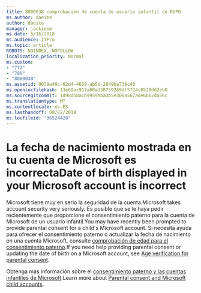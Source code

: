 ```yaml
---
title: 8000038 comprobación de cuenta de usuario infantil de RGPD
ms.author: daeite
author: daeite
manager: jackiesm
ms.date: 5/16/2018
ms.audience: ITPro
ms.topic: article
ROBOTS: NOINDEX, NOFOLLOW
localization_priority: Normal
ms.custom:
- "772"
- "788"
- "8000038"
ms.assetid: 9039e40c-62d4-4658-ab5b-2649ba738c40
ms.openlocfilehash: 13e69ac917a08a338759269df5724c0528dd2eb0
ms.sourcegitcommit: 1d98db8acb9959aba3b5e308a567ade6b62da56c
ms.translationtype: MT
ms.contentlocale: es-ES
ms.lasthandoff: 08/22/2019
ms.locfileid: "36524428"
---
```

# <a name="date-of-birth-displayed-in-your-microsoft-account-is-incorrect"></a><span data-ttu-id="a287c-102">La fecha de nacimiento mostrada en tu cuenta de Microsoft es incorrecta</span><span class="sxs-lookup"><span data-stu-id="a287c-102">Date of birth displayed in your Microsoft account is incorrect</span></span>

<span data-ttu-id="a287c-103">Microsoft tiene muy en serio la seguridad de la cuenta.</span><span class="sxs-lookup"><span data-stu-id="a287c-103">Microsoft takes account security very seriously.</span></span> <span data-ttu-id="a287c-104">Es posible que se le haya pedir recientemente que proporcione el consentimiento paterno para la cuenta de Microsoft de un usuario infantil.</span><span class="sxs-lookup"><span data-stu-id="a287c-104">You may have recently been prompted to provide parental consent for a child's Microsoft account.</span></span> <span data-ttu-id="a287c-105">Si necesita ayuda para ofrecer el consentimiento paterno o actualizar la fecha de nacimiento en una cuenta Microsoft, consulte [comprobación de edad para el consentimiento paterno](https://go.microsoft.com/fwlink/p/?linkid=874364).</span><span class="sxs-lookup"><span data-stu-id="a287c-105">If you need help providing parental consent or updating the date of birth on a Microsoft account, see [Age verification for parental consent](https://go.microsoft.com/fwlink/p/?linkid=874364).</span></span>
  
<span data-ttu-id="a287c-106">Obtenga más información sobre el [consentimiento paterno y las cuentas infantiles de Microsoft](https://go.microsoft.com/fwlink/p/?linkid=874365).</span><span class="sxs-lookup"><span data-stu-id="a287c-106">Learn more about [Parental consent and Microsoft child accounts](https://go.microsoft.com/fwlink/p/?linkid=874365).</span></span>
  